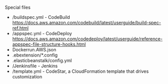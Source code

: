 Special files
- /buildspec.yml - CodeBuild https://docs.aws.amazon.com/codebuild/latest/userguide/build-spec-ref.html
- /appspec.yml - CodeDeploy https://docs.aws.amazon.com/codedeploy/latest/userguide/reference-appspec-file-structure-hooks.html
- Dockerrun.AWS.json 
- .ebextension/*.config
- .elasticbeanstalk/config.yml
- /Jenkinsfile - Jenkins
- /template.yml - CodeStar, a CloudFormation template that drives customization
